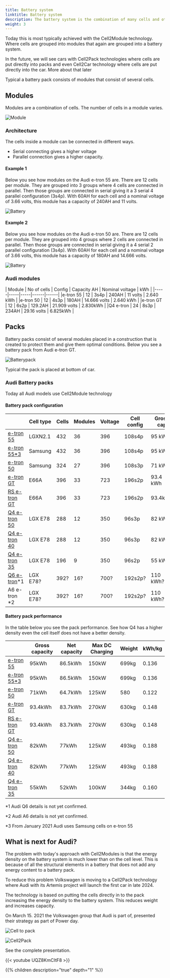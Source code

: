 ```yaml
---
title: Battery system
linktitle: Battery system
description: The battery system is the combination of many cells and other control electronics to a complete battery to power the EV.
weight: 3
---
```


Today this is most typically achieved with the Cell2Module technology. Where cells are grouped into modules that again are grouped into a battery system.

In the future, we will see cars with Cell2Pack technologies where cells are put directly into packs and even Cell2Car technology where cells are put directly into the car. More about that later

Typical a battery pack consists of modules that consist of several cells.

## Modules

Modules are a combination of cells. The number of cells in a module varies.

![Module](module_lg_pouch.jpg "LG battery module")

### Architecture

The cells inside a module can be connected in different ways.

- Serial connecting gives a higher voltage
- Parallel connection gives a higher capacity.

#### Example 1

Below you see how modules on the Audi e-tron 55 are. There are 12 cells per module.
They are grouped into 3 groups where 4 cells are connected in parallel. Then those groups are connected in serial giving it
a 3 serial 4 parallel configuration (3s4p). With 60AH for each cell and a nominal voltage of 3.66 volts, this module has a capacity of 240AH and 11 volts.

![Battery](/models/e-tron/drivetrain/battery/95kwhconnection.drawio.svg "3s4p connection")

#### Example 2

Below you see how modules on the Audi e-tron 50 are. There are 12 cells per module.
They are grouped into 4 groups where 2 cells are connected in parallel. Then those groups are connected in serial giving it
a 4 serial 2 parallel configuration (3s4p). With 60AH for each cell and a nominal voltage of 3.66 volts, this module has a capacity of
180AH and 14.666 volts.

![Battery](/models/e-tron/drivetrain/battery/71kwhconnection.drawio.svg "4s3p connection")

### Audi modules

| Module | No of cells | Config | Capacity AH | Nominal voltage | kWh |
|-----|-----|-----|------|------|
|e-tron 55 | 12 | 3s4p | 240AH | 11 volts | 2.640 kWh |
|e-tron 50 | 12 | 4s3p | 180AH | 14.666 volts | 2.640 kWh |
|e-tron GT | 12 | 6s2p | 129.2AH | 21.909 volts | 2.830kWh |
|Q4 e-tron | 24 | 8s3p | 234AH | 29.16 volts | 6.825kWh |

## Packs

Battery packs consist of several modules placed in a construction that is created to protect them and
give them optimal conditions. Below you see a battery pack from Audi e-tron GT.

![Batterypack](batterypack_e-tron-gt.jpg "Battery pack with 33 modules")

Typical the pack is placed at bottom of car.

### Audi Battery packs

Today all Audi models use Cell2Module technology

#### Battery pack configuration

|  | Cell type | Cells | Modules | Voltage | Cell config | Gross cap |
|-----|------|-----|-----|------|-----|-----|
| [e-tron 55](/models/e-tron/drivetrain/battery/#battery-audi-e-tron-55) | LGXN2.1 | 432 | 36 | 396 | 108s4p | 95 kWh |
| [e-tron 55*3](/models/e-tron/drivetrain/battery/#battery-audi-e-tron-55) | Samsung | 432 | 36 | 396 | 108s4p | 95 kWh |
| [e-tron 50](/models/e-tron/drivetrain/battery/#battery-audi-e-tron-50) | Samsung | 324 | 27 | 396 | 108s3p | 71 kWh |
| [e-tron GT](/models/e-tron-gt/drivetrain/battery/) | E66A | 396 | 33 | 723 | 196s2p | 93.4 kWh |
| [RS e-tron GT](/models/e-tron-gt/drivetrain/battery/) | E66A | 396 | 33 | 723 | 196s2p | 93.4kWh |
| [Q4 e-tron 50](/models/q4-e-tron/drivetrain/battery/#battery-q4-40-e-tron-and-q4-50-e-tron) |LGX E78 | 288 | 12 | 350 |96s3p | 82 kWh |
| [Q4 e-tron 40](/models/q4-e-tron/drivetrain/battery/#battery-q4-40-e-tron-and-q4-50-e-tron) |LGX E78 | 288 | 12 | 350 |96s3p | 82 kWh |
| [Q4 e-tron 35](/models/q4-e-tron/drivetrain/battery/#battery-q4-35) | LGX E78|  196 | 9 | 350 | 96s2p | 55 kWh |
| [Q6 e-tron](/models/q6-e-tron/drivetrain/battery/)*1 | LGX E78?|  392? | 16? | 700? | 192s2p? | 110 kWh? |
| A6 e-tron *2 | LGX E78?|  392? | 16? | 700? | 192s2p? | 110 kWh? |

#### Battery pack performance

In the table below you see the pack performance. See how Q4 has a higher density even the cell itself does not have a better density.

|  | Gross capacity | Net capacity | Max DC Charging | Weight | kWh/kg |
|-----|------|-----|-----|------|-----|
| [e-tron 55](/models/e-tron/drivetrain/battery/#battery-audi-e-tron-55) | 95kWh | 86.5kWh | 150kW | 699kg | 0.136 |
| [e-tron 55*3](/models/e-tron/drivetrain/battery/#battery-audi-e-tron-55) | 95kWh | 86.5kWh | 150kW | 699kg | 0.136 |
| [e-tron 50](/models/e-tron/drivetrain/battery/#battery-audi-e-tron-50) | 71kWh | 64.7kWh | 125kW | 580 | 0.122 |
| [e-tron GT](/models/e-tron-gt/drivetrain/battery/) | 93.4kWh | 83.7kWh | 270kW | 630kg | 0.148 |
| [RS e-tron GT](/models/e-tron-gt/drivetrain/battery/) | 93.4kWh | 83.7kWh | 270kW | 630kg | 0.148 |
| [Q4 e-tron 50](/models/q4-e-tron/drivetrain/battery/#battery-q4-40-e-tron-and-q4-50-e-tron) | 82kWh | 77kWh | 125kW | 493kg | 0.188 |
| [Q4 e-tron 40](/models/q4-e-tron/drivetrain/battery/#battery-q4-40-e-tron-and-q4-50-e-tron) | 82kWh | 77kWh | 125kW | 493kg | 0.188 |
| [Q4 e-tron 35](/models/q4-e-tron/drivetrain/battery/#battery-q4-35) | 55kWh | 52kWh | 100kW | 344kg | 0.160 |

*1 Audi Q6 details is not yet confirmed.

*2 Audi A6 details is not yet confirmed.

*3 From January 2021 Audi uses Samsung cells on e-tron 55

## What is next for Audi?

The problem with today's approach with Cell2Modules is that the energy density on the battery system is much lower than on the cell level.
This is because of all the structural elements in a battery that does not add any energy content to a battery pack.

To reduce this problem Volkswagen is moving to a Cell2Pack technology where Audi with its Artemis project will launch the first car in
late 2024.

The technology is based on putting the cells directly in to the pack increasing the energy density to the battery system. This reduces weight and increases capacity.

On March 15. 2021 the Volkswagen group that Audi is part of, presented their strategy as part of Power day.

![Cell to pack](cell2pack.jpg "Volkswagen Cell2Pack technology")

![Cell2Pack](cell2packcomparison.jpg "Volkswagen Cell2Pack comparison")

See the complete presentation.

{{< youtube UQZ8KmCItF8 >}}

{{% children description="true" depth="1" %}}
